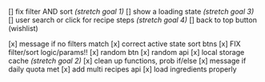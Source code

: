 [] fix filter AND sort _(stretch goal 1)_
[] show a loading state _(stretch goal 3)_
[] user search or click for recipe steps _(stretch goal 4)_
[] back to top button (wishlist)

[x] message if no filters match
[x] correct active state sort btns
[x] FIX filter/sort logic/params!!
[x] random btn
[x] random api
[x] local storage cache _(stretch goal 2)_
[x] clean up functions, prob if/else
[x] message if daily quota met
[x] add multi recipes api
[x] load ingredients properly
